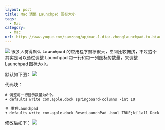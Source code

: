 ```yaml
---
layout: post
title: Mac 调整 Launchpad 图标大小
tags:
  - Mac
category:
  - Mac
url: https://www.yuque.com/samzong/ap/mac-1-diao-zhenglaunchpad-tu-biao-da-xiao
---
```


![](assets/mac-1-diao-zhenglaunchpad-tu-biao-da-xiao)  很多人觉得默认 Launchpad 的应用程序图标很大，空间比较拥挤，不过这个其实是可以通过调整 Launchpad 每一行和每一列图标的数量，来调整 Launchpad 图标大小。

默认如下图：
![](/Users/samzonglu/deploy/yuque/yuque-exporter/storage/果粉日记/assets/mac-1-diao-zhenglaunchpad-tu-biao-da-xiao/2016%2F04%2FQQ20160408-1.jpg)

代码块：

    # 调整每一行显示数量为8个。
    ➜ defaults write com.apple.dock springboard-columns -int 10
    
    ＃ 重启Launchpad
    ➜ defaults write com.apple.dock ResetLaunchPad -bool TRUE;killall Dock

修改后如下：
![](assets/mac-1-diao-zhenglaunchpad-tu-biao-da-xiao/2016%2F04%2FQQ20160408-2.jpg)
